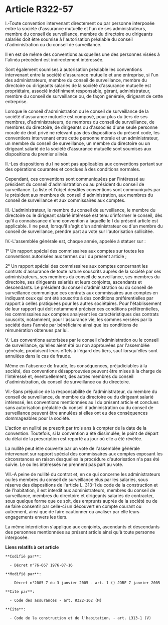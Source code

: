 # Article R322-57

I.-Toute convention intervenant directement ou par personne interposée entre la société d'assurance mutuelle et l'un de ses
administrateurs, membre du conseil de surveillance, membre du directoire ou dirigeants salariés doit être soumise à
l'autorisation préalable du conseil d'administration ou du conseil de surveillance. 

Il en est de même des conventions auxquelles une des personnes visées à l'alinéa précédent est indirectement intéressée. 

Sont également soumises à autorisation préalable les conventions intervenant entre la société d'assurance mutuelle et une
entreprise, si l'un des administrateurs, membre du conseil de surveillance, membre du directoire ou dirigeants salariés de la
société d'assurance mutuelle est propriétaire, associé indéfiniment responsable, gérant, administrateur, membre du conseil de
surveillance ou, de façon générale, dirigeant de cette entreprise. 

Lorsque le conseil d'administration ou le conseil de surveillance de la société d'assurance mutuelle est composé, pour plus
du tiers de ses membres, d'administrateurs, de membres du conseil de surveillance, de membres du directoire, de dirigeants ou
d'associés d'une seule personne morale de droit privé ne relevant pas des dispositions du présent code, les conventions
intervenant entre cette personne morale et un administrateur, un membre du conseil de surveillance, un membre du directoire
ou un dirigeant salarié de la société d'assurance mutuelle sont soumises aux dispositions du premier alinéa. 

II.-Les dispositions du I ne sont pas applicables aux conventions portant sur des opérations courantes et conclues à des
conditions normales. 

Cependant, ces conventions sont communiquées par l'intéressé au président du conseil d'administration ou au président du
conseil de surveillance. La liste et l'objet desdites conventions sont communiqués par le président aux membres du conseil
d'administration, aux membres du conseil de surveillance et aux commissaires aux comptes. 

III.-L'administrateur, le membre du conseil de surveillance, le membre du directoire ou le dirigeant salarié intéressé est
tenu d'informer le conseil, dès qu'il a connaissance d'une convention à laquelle le I du présent article est applicable. Il
ne peut, lorsqu'il s'agit d'un administrateur ou d'un membre du conseil de surveillance, prendre part au vote sur
l'autorisation sollicitée. 

IV.-L'assemblée générale est, chaque année, appelée à statuer sur : 

1° Un rapport spécial des commissaires aux comptes sur toutes les conventions autorisées aux termes du I du présent
article ; 

2° Un rapport spécial des commissaires aux comptes concernant les contrats d'assurance de toute nature souscrits auprès de la
société par ses administrateurs, ses membres du conseil de surveillance, ses membres du directoire, ses dirigeants salariés
et leurs conjoints, ascendants et descendants. Le président du conseil d'administration ou du conseil de surveillance
communique ces contrats aux commissaires aux comptes en indiquant ceux qui ont été souscrits à des conditions préférentielles
par rapport à celles pratiquées pour les autres sociétaires. Pour l'établissement de leur rapport qui doit notamment préciser
ces conditions préférentielles, les commissaires aux comptes analysent les caractéristiques des contrats souscrits,
notamment, pour l'assurance vie, les sommes versées par la société dans l'année par bénéficiaire ainsi que les conditions de
rémunération obtenues par lui. 

V.-Les conventions autorisées par le conseil d'administration ou le conseil de surveillance, qu'elles aient été ou non
approuvées par l'assemblée générale, produisent leurs effets à l'égard des tiers, sauf lorsqu'elles sont annulées dans le cas
de fraude. 

Même en l'absence de fraude, les conséquences, préjudiciables à la société, des conventions désapprouvées peuvent être mises
à la charge de l'intéressé et, éventuellement, des autres membres du conseil d'administration, du conseil de surveillance ou
du directoire. 

VI.-Sans préjudice de la responsabilité de l'administrateur, du membre du conseil de surveillance, du membre du directoire ou
du dirigeant salarié intéressé, les conventions mentionnées au I du présent article et conclues sans autorisation préalable
du conseil d'administration ou du conseil de surveillance peuvent être annulées si elles ont eu des conséquences dommageables
pour la société. 

L'action en nullité se prescrit par trois ans à compter de la date de la convention. Toutefois, si la convention a été
dissimulée, le point de départ du délai de la prescription est reporté au jour où elle a été révélée. 

La nullité peut être couverte par un vote de l'assemblée générale intervenant sur rapport spécial des commissaires aux
comptes exposant les circonstances en raison desquelles la procédure d'autorisation n'a pas été suivie. Le ou les intéressés
ne prennent pas part au vote. 

VII.-A peine de nullité du contrat et, en ce qui concerne les administrateurs ou les membres du conseil de surveillance élus
par les salariés, sous réserve des dispositions de l'article L. 313-1 du code de la construction et de l'habitation, il est
interdit aux administrateurs, membres du conseil de surveillance, membres du directoire et dirigeants salariés de contracter,
sous quelque forme que ce soit, des emprunts auprès de la société ou de se faire consentir par celle-ci un découvert en
compte courant ou autrement, ainsi que de faire cautionner ou avaliser par elle leurs engagements envers les tiers. 

La même interdiction s'applique aux conjoints, ascendants et descendants des personnes mentionnées au présent article ainsi
qu'à toute personne interposée.

**Liens relatifs à cet article**

	**Codifié par**:

	  - Décret n°76-667 1976-07-16

	**Modifié par**:

	  - Décret n°2005-7 du 3 janvier 2005 - art. 1 () JORF 7 janvier 2005

	**Cité par**:

	  - Code des assurances - art. R322-162 (M)

	**Cite**:

	  - Code de la construction et de l'habitation. - art. L313-1 (V)
